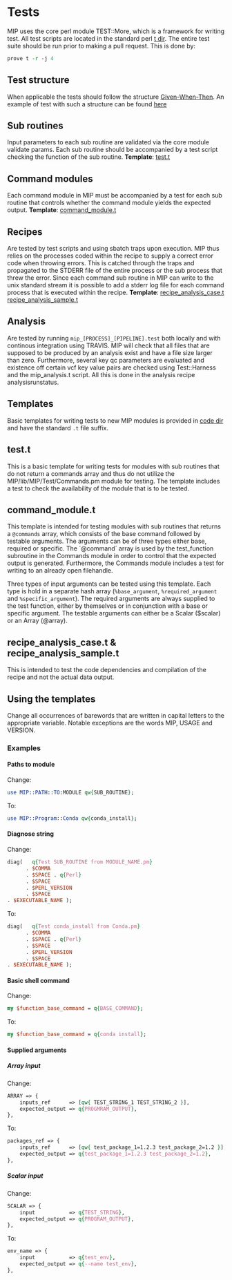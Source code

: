 # Tests
MIP uses the core perl module TEST::More, which is a framework for writing test.  All test scripts are located in the standard perl [t dir]. The entire test suite should be run prior to making a pull request. This is done by:
```Perl
prove t -r -j 4
```

## Test structure
When applicable the tests should follow the structure [Given-When-Then]. An example of test with such a structure can be found [here]

## Sub routines
Input parameters to each sub routine are validated via the core module validate params. Each sub routine should be accompanied by a test script checking the function of the sub routine.
**Template**: [test.t]

## Command modules
Each command module in MIP must be accompanied by a test for each sub routine that controls whether the command module yields the expected output.
**Template**: [command_module.t]

## Recipes
Are tested by test scripts and using sbatch traps upon execution. MIP thus relies on the processes coded within the recipe to supply a correct error code when throwing errors. This is catched through the traps and propagated to the STDERR file of the entire process or the sub process that threw the error. Since each command sub routine in MIP can write to the unix standard stream it is possible to add a stderr log file for each command process that is executed within the recipe.
**Template**: [recipe_analysis_case.t] [recipe_analysis_sample.t]

## Analysis
Are tested by running `mip_[PROCESS]_[PIPELINE].test` both locally and with continous integration using TRAVIS.
MIP will check that all files that are supposed to be produced by an analysis exist and have a file size larger than zero. Furthermore, several key qc parameters are evaluated and existence off certain vcf key value pairs are checked using Test::Harness and the mip_analysis.t script. All this is done in the analysis recipe analysisrunstatus.

## Templates
Basic templates for writing tests to new MIP modules is provided in [code dir] and have the standard `.t` file suffix.

## test.t
This is a basic template for writing tests for modules with sub routines that do not return a commands array and thus do not utilize the MIP/lib/MIP/Test/Commands.pm module for testing. The template includes a test to check the availability of the module that is to be tested.

## command_module.t
This template is intended for testing modules with sub routines that returns a `@commands` array, which consists of the base command followed by testable arguments. The arguments can be of three types either base, required or specific. The ´@command´ array is used by the test_function subroutine in the Commands module in order to control that the expected output is generated. Furthermore, the Commands module includes a test for writing to an already open filehandle.

Three types of input arguments can be tested using this template. Each type is hold in a separate hash array (`%base_argument`, `%required_argument` and `%specific_argument`). The required arguments are always supplied to the test function, either by themselves or in conjunction with a base or specific argument. The testable arguments can either be a Scalar ($scalar) or an Array (@array).

## recipe_analysis_case.t & recipe_analysis_sample.t
This is intended to test the code dependencies and compilation of the recipe and not the actual data output.

## Using the templates
Change all occurrences of barewords that are written in capital letters to the appropriate variable. Notable exceptions are the words MIP, USAGE and VERSION.

### Examples
#### Paths to module
Change:
```Perl
use MIP::PATH::TO:MODULE qw{SUB_ROUTINE};
```
To:
```Perl
use MIP::Program::Conda qw{conda_install};
```  
#### Diagnose string
Change:
```Perl
diag(   q{Test SUB_ROUTINE from MODULE_NAME.pm}
      . $COMMA
      . $SPACE . q{Perl}
      . $SPACE
      . $PERL_VERSION
      . $SPACE
. $EXECUTABLE_NAME );
```
To:
```Perl
diag(   q{Test conda_install from Conda.pm}
      . $COMMA
      . $SPACE . q{Perl}
      . $SPACE
      . $PERL_VERSION
      . $SPACE
. $EXECUTABLE_NAME );
```
#### Basic shell command
Change:
```Perl
my $function_base_command = q{BASE_COMMAND};
```
To:
```Perl
my $function_base_command = q{conda install};
```
#### Supplied arguments
##### Array input
Change:
```Perl
ARRAY => {
    inputs_ref      => [qw{ TEST_STRING_1 TEST_STRING_2 }],
    expected_output => q{PROGMRAM_OUTPUT},
},
```
To:
```Perl
packages_ref => {
    inputs_ref      => [qw{ test_package_1=1.2.3 test_package_2=1.2 }],
    expected_output => q{test_package_1=1.2.3 test_package_2=1.2},
},
```
##### Scalar input
Change:
```Perl
SCALAR => {
    input           => q{TEST_STRING},
    expected_output => q{PROGRAM_OUTPUT},
},
```
To:
```Perl
env_name => {
    input           => q{test_env},
    expected_output => q{--name test_env},
},
```
[t dir]: https://github.com/Clinical-Genomics/MIP/tree/develop/t
[Given-When-Then]: https://www.agilealliance.org/glossary/gwt/#q=~(filters~(postType~(~'page~'post~'aa_book~'aa_event_session~'aa_experience_report~'aa_glossary~'aa_research_paper~'aa_video)~tags~(~'given*20when*20then))~searchTerm~'~sort~false~sortDirection~'asc~page~1)
[here]: Tests/Exit_signals.md
[code dir]: https://github.com/Clinical-Genomics/MIP/tree/develop/templates/code/
[command_module.t]: https://github.com/Clinical-Genomics/MIP/tree/develop/templates/code/commad_module.t
[recipe_analysis_case.t]: https://github.com/Clinical-Genomics/MIP/tree/develop/templates/code/recipe_analysis_case.t
[recipe_analysis_sample.t]: https://github.com/Clinical-Genomics/MIP/tree/develop/templates/code/recipe_analysis_sample.t
[test.t]: https://github.com/Clinical-Genomics/MIP/tree/develop/templates/code/test.t
